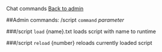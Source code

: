 ﻿Chat commands
[Back to admin](admin_chat.md)<br>

##Admin commands: /script `command` _parameter_

###/script `load` {name}.txt
    loads script with name to runtime

###/script `reload` {number}
    reloads currently loaded script
